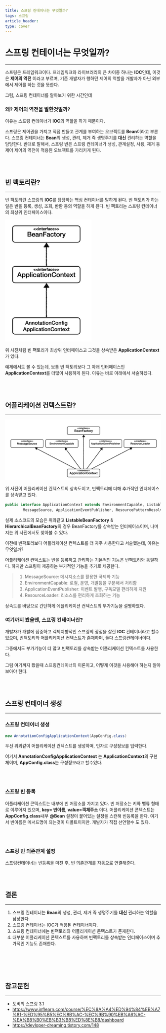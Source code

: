 ```yaml
---
title: 스프링 컨테이너는 무엇일까?
tags: 스프링
article_header:
type: cover
---
```

# 스프링 컨테이너는 무엇일까?

---

스프링은 프레임워크이다. 프레임워크와 라이브러리의 큰 차이중 하나는 **IOC**인데, 이것은 **제어의 역전** 이라고 부르며, 기존 개발자가 행하던 제어의 역할을
개발자가 아닌 외부에서 제어를 하는 것을 뜻한다.

그럼, 스프링 컨테이너를 알아보기 위한 시간인데

### **왜?** **제어의 역전**을 말한것일까?

이유는 스프링 컨테이너가 **IOC**의 역할을 하기 때문이다.

스프링은 제어권을 가지고 직접 만들고 관계를 부여하는 오브젝트를 **Bean**이라고 부른다.
스프링 컨테이너는 **Bean**의 생성, 관리, 제거 즉 생명주기를 **대신** 괸리하는 역할을 담당한다.
반대로 말해서, 스프링 빈은 스프링 컨테이너가 생성, 관계설정, 사용, 제거 등 제어 제어의 역전이 적용된 오브젝트를 가리키게 된다.

<br><br>

## 빈 팩토리란?

---

빈 팩토리란 스프링의 **IOC**를 담당하는 핵심 컨테이너를 말하게 된다. 빈 팩토리가 하는 일은 빈을 등록, 생성, 조회, 반환 등의 역할을 하게 된다.
빈 팩토리는 스프링 컨테이너의 최상위 인터페이스이다.


![](https://raw.githubusercontent.com/jickDo/picture/master/Spring/beanfactory.png)

위 사진처럼 빈 팩토리가 최상위 인터페이스고 그것을 상속받은 **ApplicationContext**가 있다.

예제에서도 볼 수 있는데, 보통 빈 팩토리보다 그 아래 인터페이스인 **ApplicationContext**를 더많이 사용하게 된다. 이유는 바로 아래에서 서술하겠다.

<br><br>

## 어플리케이션 컨텍스트란?

---

![](https://raw.githubusercontent.com/jickDo/picture/master/Spring/applicationContext.png)

위 사진이 어플리케이션 컨텍스트의 상속도이고, 빈팩토리에 더해 추가적인 인터페이스를 상속받고 있다.

````java
public interface ApplicationContext extends EnvironmentCapable, ListableBeanFactory, HierarchicalBeanFactory,
		MessageSource, ApplicationEventPublisher, ResourcePatternResolver
````

실제 소스코드의 모습은 위와같고 **ListableBeanFactory** & **HierarchicalBeanFactory**의 경우 BeanFactory를 상속받는 인터페이스이며, 나머지는
위 사진에서도 찾아볼 수 있다.

이전에 빈팩토리보다 어플리케이션 컨텍스트를 더 자주 사용한다고 서술했는데, 이유는 무엇일까?

어플리케이션 컨텍스트는 빈을 등록하고 관리하는 기본적인 기능은 빈팩토리와 동일하다. 하지만 스프링이 제공하는 부가적인 기능을 추가로 제공한다.

> 1. MessageSource: 메시지소스를 활용한 국제화 기능
> 2. EnvironmentCapable: 로컬, 운영, 개발등을 구분해서 처리함
> 3. ApplicationEventPublisher: 이벤트 발행, 구독모델 편리하게 지원
> 4. ResourceLoader: 리소스를 편리하게 조회하는 기능

상속도를 바탕으로 간단하게 에플리케이션 컨텍스트의 부가기능을 설명하였다.

### 여기까지 봤을땐, 스프링 컨테이너란?

개발자가 개발에 집중하고 객체지향적인 스프링의 장점을 살린 **IOC** 컨테이너라고 할수 있으며, 빈팩토리와 어플리케이션 컨텍스트가 존재하며, 둘다 스프링컨테이너이다.

그중에서도 부가기능이 더 많고 빈팩토리를 상속받는 어플리케이션 컨텍스트를 사용한다.

그럼 여기까지 봤을때 스프링컨테이너의 이론이고, 어떻게 이것을 사용해야 하는지 알아보아야 한다.


<br><br>

## 스프링 컨테이너 생성

---

### 스프링 컨테이너 생성

````java
new AnnotationConfigApplicationContext(AppConfig.class)
````

우선 위외같이 어플리케이션 컨텍스트를 생성하며, 인자로 구성정보를 입력한다.

여기서 **AnnotationConfigApplicationContext** 는 **ApplicationContext**의 구현체이며, **AppConfig.class**는 구성정보라고 할수있다.

<br><br>

### 스프링 빈 등록

어플리케이션 콘텍스트는 내부에 빈 저장소를 가지고 있다. 빈 저장소는 키와 밸류 형태로 이루어져 있으며, **key= 빈이름**, **value=객체주소** 이다.
어플리케이션 콘텍스트는 **AppConfig.class**내부 **@Bean** 설정이 붙어있는 설정을 스캔해 빈등록을 한다. 여기서 빈이름은 메서드명이 되는것이 디폴트이지만.
개발자가 직접 선언할수 도 있다.


<br><br>

### 스프링 빈 의존관계 설정

스프링컨테이너는 빈등록을 마친 후, 빈 의존관계를 자동으로 연결해준다.


<br><br>

## 결론

---

1. 스프링 컨테이너는 **Bean**의 생성, 관리, 제거 즉 생명주기를 **대신** 괸리하는 역할을 담당한다.
2. 스프링 컨테이너는 IOC가 적용된 컨테이너이다.
3. 스프링 컨테이너에는 빈팩토리와 어플리케이션 콘텍스트가 존재한다.
4. 대부분 어플리케이션 콘텍스트를 사용하며 빈팩토리를 상속받는 인터페이스이며 추가적인 기능도 존재한다.

<br>
<br>
<br>
<br>

## 참고문헌

---

- 토비의 스프링 3.1
- https://www.inflearn.com/course/%EC%8A%A4%ED%94%84%EB%A7%81-%ED%95%B5%EC%8B%AC-%EC%9B%90%EB%A6%AC-%EA%B8%B0%EB%B3%B8%ED%8E%B8/dashboard
- https://devloper-dreaming.tistory.com/148








